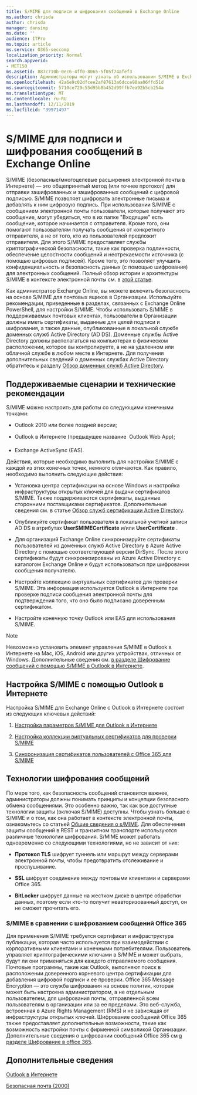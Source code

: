 ```yaml
---
title: S/MIME для подписи и шифрования сообщений в Exchange Online
ms.author: chrisda
author: chrisda
manager: dansimp
ms.date: ''
audience: ITPro
ms.topic: article
ms.service: O365-seccomp
localization_priority: Normal
search.appverid:
- MET150
ms.assetid: 887c710b-0ec6-4ff0-8065-5f05f74afef3
description: Администраторы могут узнать об использовании S/MIME в Exchange Online.
ms.openlocfilehash: 42a6e9c02dfcee2af87613a6dcce90aa06ffd51d
ms.sourcegitcommit: 5710ce729c55d95b8b452d99ffb7ea92b5cb254a
ms.translationtype: MT
ms.contentlocale: ru-RU
ms.lasthandoff: 12/11/2019
ms.locfileid: "39971497"
---
```

# <a name="smime-for-message-signing-and-encryption-in-exchange-online"></a>S/MIME для подписи и шифрования сообщений в Exchange Online

S/MIME (безопасные/многоцелевые расширения электронной почты в Интернете) — это общепринятый метод (или точнее протокол) для отправки зашифрованных и зашифрованных сообщений с цифровой подписью. S/MIME позволяет шифровать электронные письма и добавлять к ним цифровую подпись. При использовании S/MIME с сообщением электронной почты пользователи, которые получают это сообщение, могут убедиться, что в их папке "Входящие" есть сообщение, которое начинается с отправителя. Кроме того, они помогают пользователям получать сообщения от конкретного отправителя, а не от того, кто из пользователей предложит отправителя. Для этого S/MIME предоставляет службы криптографической безопасности, такие как проверка подлинности, обеспечение целостности сообщений и неотрекаемости источника (с помощью цифровых подписей). Кроме того, это позволяет улучшить конфиденциальность и безопасность данных (с помощью шифрования) для электронных сообщений. Полный обзор истории и архитектуры S/MIME в контексте электронной почты см. в [этой статье](https://docs.microsoft.com/previous-versions/tn-archive/aa995740(v=exchg.65)).

Как администратор Exchange Online, вы можете включить безопасность на основе S/MIME для почтовых ящиков в Организации. Используйте рекомендации, приведенные в разделах, связанных с Exchange Online PowerShell, для настройки S/MIME. Чтобы использовать S/MIME в поддерживаемых почтовых клиентах, пользователи в Организации должны иметь сертификаты, выданные для целей подписи и шифрования, а также данные, опубликованные в локальной службе доменных служб Active Directory (AD DS). Доменные службы Active Directory должны располагаться на компьютерах в физическом расположении, которое вы контролируете, а не на удаленном или облачной службе в любом месте в Интернете. Для получения дополнительных сведений о доменных службах Active Directory обратитесь к разделу [Обзор доменных служб Active Directory](https://docs.microsoft.com/windows-server/identity/ad-ds/get-started/virtual-dc/active-directory-domain-services-overview).

## <a name="supported-scenarios-and-technical-considerations"></a>Поддерживаемые сценарии и технические рекомендации

S/MIME можно настроить для работы со следующими конечными точками:

- Outlook 2010 или более поздней версии;

- Outlook в Интернете (предыдущее название  Outlook Web App);

- Exchange ActiveSync (EAS).

Действия, которые необходимо выполнить для настройки S/MIME с каждой из этих конечных точек, немного отличаются. Как правило, необходимо выполнить следующие действия:

- Установка центра сертификации на основе Windows и настройка инфраструктуры открытых ключей для выдачи сертификатов S/MIME. Также поддерживаются сертификаты, выданные сторонними поставщиками сертификатов. Дополнительные сведения см. в статье [Обзор служб сертификации Active Directory](https://docs.microsoft.com/previous-versions/windows/it-pro/windows-server-2012-r2-and-2012/hh831740(v=ws.11)).

- Опубликуйте сертификат пользователя в локальной учетной записи AD DS в атрибутах **UserSMIMECertificate** и/или **UserCertificate** .

- Для организаций Exchange Online синхронизируйте сертификаты пользователей из доменных служб Active Directory в Azure Active Directory с помощью соответствующей версии DirSync. После этого сертификаты будут синхронизированы из Azure Active Directory с каталогом Exchange Online и будут использоваться при шифровании сообщения получателю.

- Настройте коллекцию виртуальных сертификатов для проверки S/MIME. Эта информация используется Outlook в Интернете при проверке подписи сообщения электронной почты для подтверждения того, что оно было подписано доверенным сертификатом.

- Настройте конечную точку Outlook или EAS для использования S/MIME.

> [!NOTE]
> Невозможно установить элемент управления S/MIME в Outlook в Интернете на Mac, iOS, Android или других устройствах, отличных от Windows. Дополнительные сведения см. [в разделе Шифрование сообщений с помощью S/MIME в Outlook в Интернете](https://support.office.com/article/878c79fc-7088-4b39-966f-14512658f480).

## <a name="setup-smime-with-outlook-on-the-web"></a>Настройка S/MIME с помощью Outlook в Интернете

Настройка S/MIME для Exchange Online с Outlook в Интернете состоит из следующих ключевых действий:

1. [Настройка параметров S/MIME для Outlook в Интернете](configure-s-mime-settings-for-outlook-web-app.md)

2. [Настройка коллекции виртуальных сертификатов для проверки S/MIME](set-up-virtual-certificate-collection-to-validate-s-mime.md)

3. [Синхронизация сертификатов пользователей с Office 365 для S/MIME](sync-user-certificates-to-office-365-for-s-mime.md)

## <a name="related-message-encryption-technologies"></a>Технологии шифрования сообщений

По мере того, как безопасность сообщений становится важнее, администраторы должны понимать принципы и концепции безопасного обмена сообщениями. Это особенно важно, так как все доступные технологии защиты (включая S/MIME) доступны. Чтобы узнать больше о S/MIME и о том, как она работает в контексте электронной почты, ознакомьтесь со статьей [Общие сведения о s/MIME](https://docs.microsoft.com/previous-versions/tn-archive/aa995740(v=exchg.65)). Для обеспечения защиты сообщений в REST и транзитном транспорте используются различные технологии шифрования. S/MIME может работать одновременно со следующими технологиями, но не зависит от них:

- **Протокол TLS** шифрует туннель или маршрут между серверами электронной почты, чтобы предотвратить отслеживание и прослушивание.

- **SSL** шифрует соединение между почтовыми клиентами и серверами Office 365.

- **BitLocker** шифрует данные на жестком диске в центре обработки данных, поэтому если кто-то получит неавторизованный доступ, он не сможет прочитать его.

### <a name="smime-compared-with-office-365-message-encryption"></a>S/MIME в сравнении с шифрованием сообщений Office 365

Для применения S/MIME требуется сертификат и инфраструктура публикации, которая часто используется при взаимодействии с корпоративными клиентами и конечными потребителями. Пользователь управляет криптографическими ключами в S/MIME и может выбрать, будут ли они применяться для каждого отправляемого сообщения. Почтовые программы, такие как Outlook, выполняют поиск в расположении доверенного корневого центра сертификации для добавления цифровой подписи и ее проверки. Office 365 Message Encryption — это служба шифрования на основе политик, которая может быть настроена администратором, а не отдельным пользователем, для шифрования почты, отправленной всем пользователям в организации или за ее пределами. Это веб-служба, встроенная в Azure Rights Management (RMS) и не зависящая от инфраструктуры открытых ключей. Шифрование сообщений Office 365 также предоставляет дополнительные возможности, такие как возможность настройки почты с фирменной символикой Организации. Дополнительные сведения о шифровании сообщений Office 365 см [в разделе Шифрование в office 365](https://docs.microsoft.com/microsoft-365/compliance/encryption).

## <a name="more-information"></a>Дополнительные сведения

[Outlook в Интернете](https://docs.microsoft.com/exchange/exchange-admin-center)

[Безопасная почта (2000)](https://docs.microsoft.com/previous-versions/windows/it-pro/windows-2000-server/cc962043(v=technet.10))
